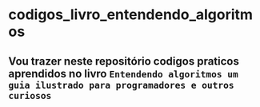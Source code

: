 # codigos_livro_entendendo_algoritmos

## Vou trazer neste repositório codigos praticos aprendidos no livro `Entendendo algoritmos um guia ilustrado para programadores e outros curiosos`
 
